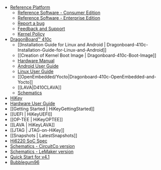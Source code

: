 - [Reference Platform](https://github.com/96boards/documentation/wiki/Reference-Platform-Home)
   - [Reference Software - Consumer Edition](https://github.com/96boards/documentation/wiki/Reference-Platform-CE-Home)
   - [Reference Software - Enterprise Edition](https://github.com/96boards/documentation/wiki/Reference-Platform-EE-Home)
   - [Report a bug](https://github.com/96boards/documentation/wiki/Reference-Platform-bugs)
   - [Feedback and Support](https://github.com/96boards/documentation/wiki/Reference-Platform-Feedback-and-Support)
   - [Kernel Policy](https://github.com/96boards/documentation/wiki/RP-Kernel-Policy)
- [DragonBoard™ 410c](https://github.com/96boards/documentation/wiki/DragonBoard™-410c-Home)
  - [[Installation Guide for Linux and Android | Dragonboard-410c-Installation-Guide-for-Linux-and-Android]]
  - [[Creation of Kernel Boot Image | Dragonboard-410c-Boot-Image]]
  - [Hardware Manual](https://github.com/96boards/documentation/blob/master/dragonboard410c/HardwareManual_DragonBoard.pdf)
  - [Android User Guide](https://github.com/96boards/documentation/blob/master/dragonboard410c/AndroidUserGuide_DragonBoard.pdf)
  - [Linux User Guide](https://github.com/96boards/documentation/blob/master/dragonboard410c/LinuxUserGuide_DragonBoard.pdf)
  - [[OpenEmbedded/Yocto|Dragonboard-410c-OpenEmbedded-and-Yocto]]
  - [[LAVA|D410CLAVA]]
  - [Schematics](http://linaro.co/db410c-schematics)
- [HiKey](https://github.com/96boards/documentation/wiki/HiKey-Home)
 - [Hardware User Guide](https://github.com/96boards/documentation/blob/master/hikey/HiKey_User_Guide_Rev0.2.pdf)
  - [[Getting Started | HiKeyGettingStarted]]
  - [[UEFI | HiKeyUEFI]]
  - [[OP-TEE | HiKeyOPTEE]]
  - [[LAVA | HiKeyLAVA]]
  - [[JTAG | JTAG-on-HiKey]]
  - [[Snapshots | LatestSnapshots]]
  - [Hi6220 SoC Spec](https://github.com/96boards/documentation/blob/master/hikey/Hi6220V100_Multi-Mode_Application_Processor_Function_Description.pdf)
  - [Schematics - CircuitCo version](https://github.com/96boards/documentation/blob/master/hikey/96Boards-Hikey-Rev-A1.pdf)
  - [Schematics - LeMaker version](https://github.com/96boards/documentation/blob/master/hikey/HiKey_schematics_lemaker_version.pdf)
  - [Quick Start for v4.1](https://github.com/96boards/documentation/wiki/Latest-Snapshot---Getting-Started-Guild-for-kernel-4.1)
- [Bubblegum96](https://github.com/96boards/documentation/wiki/Bubblegum96-Home)